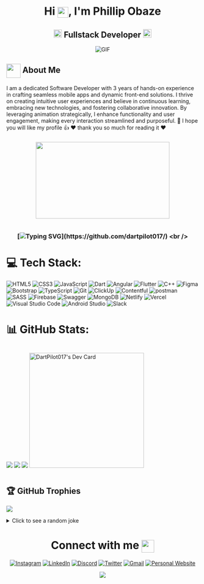 
  

<!DOCTYPE  html>

  

<html  lang="en">

  

  

<head>

  

<meta  charset="UTF-8">

  

<meta  name="viewport"  content="width=device-width, initial-scale=1.0">

  

<!-- <title>README</title> -->

  

</head>

  

  

<body>

  

<h1 align="center">Hi <img align="center" src="https://media1.tenor.com/m/X0Y7rRtvvOYAAAAC/hi-hey.gif" width="28px" height="28px"/>, I'm Phillip Obaze</h1>
<h2 align="center">
  <img src="https://komarev.com/ghpvc/?username=dartpilot017&color=dc143c&style=for-the-badge" alt="Profile Views" style="height:21px;">
  Fullstack Developer
  <a href="https://phillipobaze.vercel.app/">
    <img src="https://img.shields.io/badge/Portfolio-543DE0?style=for-the-badge&logo=About.me&logoColor=white" alt="Portfolio" style="height:22px;">
  </a>
</h2>
<div align="center">
 <img alt="GIF" src="https://media4.giphy.com/media/11KzOet1ElBDz2/giphy.gif?cid=6c09b952ufa3xxbbm0mpuadm2zaik3wjp4m9luz2ly0lyz8d&ep=v1_internal_gif_by_id&rid=giphy.gif&ct=g" />
</div>

## <img align ='center' src="https://i.giphy.com/media/v1.Y2lkPTc5MGI3NjExdjh2dDM4bDhyYzM5NmppaHJ6dG56Mmh3bTkyanFkdWRvZ3R1cGoycSZlcD12MV9pbnRlcm5hbF9naWZfYnlfaWQmY3Q9ZQ/LOnt6uqjD9OexmQJRB/giphy.gif" width="37" /> About Me

I am a dedicated Software Developer with 3 years of hands-on experience in crafting seamless mobile apps and dynamic front-end solutions. I thrive on creating intuitive user experiences and believe in continuous learning, embracing new technologies, and fostering collaborative innovation. By leveraging animation strategically, I enhance functionality and user engagement, making every interaction streamlined and purposeful.
💬 I hope you will like my profile 👍
❤️ thank you so much for reading it ❤️

<h3 align="center">    <img src="https://www.mygo.ge/uploads/blog/1584023795.jpg" width="350px" height="200px" />
   
   <br />  
   
   <br/> 
    
   [![Typing SVG](https://readme-typing-svg.herokuapp.com?color=%2336BCF7&center=true&vCenter=true&width=1000&lines=Welcome+to+My+Profile!;Always+learning+new+things;I+will+develop+myself+in+the+field+of+IT+for+life;+I+value+teamwork+very+much;)](https://github.com/dartpilot017/)
   <br />

# 💻 Tech Stack:
![HTML5](https://img.shields.io/badge/html5-%23E34F26.svg?style=for-the-badge&logo=html5&logoColor=white) 
![CSS3](https://img.shields.io/badge/css3-%231572B6.svg?style=for-the-badge&logo=css3&logoColor=white) 
![JavaScript](https://img.shields.io/badge/javascript-%23323330.svg?style=for-the-badge&logo=javascript&logoColor=%23F7DF1E)
![Dart](https://img.shields.io/badge/Dart-0A0A0A?style=for-the-badge&logo=dart&logoColor=%2361DAFB)
![Angular](https://img.shields.io/badge/angular-2D9596?style=for-the-badge&logo=angular&logoColor=white)
![Flutter](https://img.shields.io/badge/flutter-0A0A0A?style=for-the-badge&logo=flutter&logoColor=blue)
![C++](https://img.shields.io/badge/C%2B%2B-00599C?style=for-the-badge&logo=c%2B%2B&logoColor=white)
![Figma](https://img.shields.io/badge/figma-%2320232a.svg?style=for-the-badge&logo=figma&logoColor=%23b4c4f4,%23b67148)
![Bootstrap](https://img.shields.io/badge/bootstrap-%238511FA.svg?style=for-the-badge&logo=bootstrap&logoColor=white)
![TypeScript](https://img.shields.io/badge/typescript-%23007ACC.svg?style=for-the-badge&logo=typescript&logoColor=white)
![Git](https://img.shields.io/badge/git-%23D7D5C6.svg?style=for-the-badge&logo=git&logoColor=#E34F26) 
![ClickUp](https://img.shields.io/badge/clickup-%237B68EE.svg?style=for-the-badge&logo=clickup&logoColor=white)
![Contentful](https://img.shields.io/badge/contentful-%2300C4CC.svg?style=for-the-badge&logo=contentful&logoColor=white)
![postman](https://img.shields.io/badge/postman-%23E34F26.svg?style=for-the-badge&logo=postman&logoColor=white)
![SASS](https://img.shields.io/badge/SASS-hotpink.svg?style=for-the-badge&logo=SASS&logoColor=white)
![Firebase](https://img.shields.io/badge/firebase-%23039BE5.svg?style=for-the-badge&logo=firebase)
![Swagger](https://img.shields.io/badge/swagger-%2385EA2D.svg?style=for-the-badge&logo=swagger&logoColor=black)
![MongoDB](https://img.shields.io/badge/mongodb-%2347A248.svg?style=for-the-badge&logo=mongodb&logoColor=white)
![Netlify](https://img.shields.io/badge/netlify-%23000000.svg?style=for-the-badge&logo=netlify&logoColor=#00C7B7)
![Vercel](https://img.shields.io/badge/vercel-%23000000.svg?style=for-the-badge&logo=vercel&logoColor=white)
![Visual Studio Code](https://img.shields.io/badge/Visual%20Studio%20Code-0078d7.svg?style=for-the-badge&logo=visual-studio-code&logoColor=white)
![Android Studio](https://img.shields.io/badge/android%20studio-%233DDC84.svg?style=for-the-badge&logo=android-studio&logoColor=white)
![Slack](https://img.shields.io/badge/Slack-4A154B?style=for-the-badge&logo=slack&logoColor=white)

# 📊 GitHub Stats:
<div style="text-align: left; display: flex; flex-direction: row">
  
![](https://github-readme-stats.vercel.app/api?username=dartpilot017&theme=default&hide_border=false&include_all_commits=false&count_private=false)
![](https://github-readme-streak-stats.herokuapp.com/?user=dartpilot017&theme=default&hide_border=false)
![](https://github-readme-stats.vercel.app/api/top-langs/?username=dartpilot017&theme=default&hide_border=false&include_all_commits=false&count_private=false&layout=compact)
<a  href="https://app.daily.dev/dartpilot017"><img  src="https://api.daily.dev/devcards/1a2854d54a434f67b4ccb6adb3de6c92.png?r=od8"  width="300"  alt="DartPilot017's Dev Card"/></a>

</div>

## 🏆 GitHub Trophies
![](https://github-profile-trophy.vercel.app/?username=dartpilot017&theme=radical&no-frame=false&no-bg=true&margin-w=4)

<details>
  <summary>Click to see a random joke</summary>
  <div align="center">

  ![Jokes Card](https://readme-jokes.vercel.app/api?theme=halloween)

  </div>
</details>

<div align="center">

  # Connect with me <img align="center" src="https://github.com/rajput2107/rajput2107/blob/master/Assets/Handshake.gif" height="33px" />
</div>

<div align="center">

[![Instagram](https://img.shields.io/badge/Instagram-%23E4405F.svg?logo=Instagram&logoColor=white)](https://www.instagram.com/dartpilot017/) 
[![LinkedIn](https://img.shields.io/badge/LinkedIn-%230077B5.svg?logo=linkedin&logoColor=white)](https://www.linkedin.com/in/phillip-obaze-1968251b7/)
[![Discord](https://img.shields.io/badge/Discord-%237289DA.svg?logo=discord&logoColor=white)](https://discord.com/channels/@DartPilot017)
[![Twitter](https://img.shields.io/badge/Twitter-%2300ACED.svg?logo=Twitter&logoColor=white)](https://twitter.com/dartpilot017?s=21&t=QwPF-Zv1xi6cMUelhqK1tQ)
[![Gmail](https://img.shields.io/badge/Gmail-%23ea4335.svg?logo=Gmail&logoColor=white)](mailto:obazephillip017@gmail.com?subject=Subject%20Here)
[![Personal Website](https://img.shields.io/badge/PersonalWebsite-%13D2405F.svg?logo=PersonalWebsite&logoColor=white)](https://phillipobaze.vercel.app/)

</div>

<div align="center">
  <img src="https://profile-counter.glitch.me/hasanyalsiz/count.svg?" />
</div>
<!-- <div align="center">
  <picture>
    <source media="(prefers-color-scheme: dark)" srcset="https://github.com/dartpilot017/dartpilot017/blob/output/github-contribution-grid-snake-dark.svg">
    <source media="(prefers-color-scheme: light)" srcset="https://github.com/dartpilot017/dartpilot017/blob/output/github-contribution-grid-snake.svg">
    <img alt="github contribution grid snake animation" src="https://github.com/dartpilot017/dartpilot017/blob/output/github-contribution-grid-snake.svg">
  </picture>
</div> -->



  

</body>

  

  

</html>
